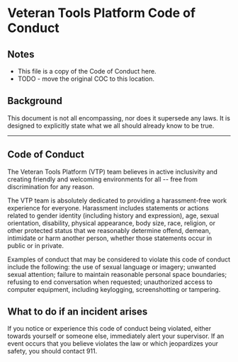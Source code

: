 # Veteran Tools Platform Code of Conduct

## Notes

* This file is a copy of the Code of Conduct here.
* TODO - move the original COC to this location.

## Background

This document is not all encompassing, nor does it supersede any laws. It is designed to explicitly state what we all should already know to be true.

<hr>

## Code of Conduct

The Veteran Tools Platform (VTP) team believes in active inclusivity and creating friendly and welcoming environments for all -- free from discrimination for any reason.

The VTP team is absolutely dedicated to providing a harassment-free work experience for everyone.  Harassment includes statements or actions related to gender identity (including history and expression), age, sexual orientation, disability, physical appearance, body size, race, religion, or other protected status that we reasonably determine offend, demean, intimidate or harm another person, whether those statements occur in public or in private.

Examples of conduct that may be considered to violate this code of conduct include the following: the use of sexual language or imagery; unwanted sexual attention; failure to maintain reasonable personal space boundaries; refusing to end conversation when requested; unauthorized access to computer equipment, including keylogging, screenshotting or tampering.

## What to do if an incident arises

If you notice or experience this code of conduct being violated, either towards yourself or someone else, immediately alert your supervisor. If an event occurs that you believe violates the law or which jeopardizes your safety, you should contact 911.
